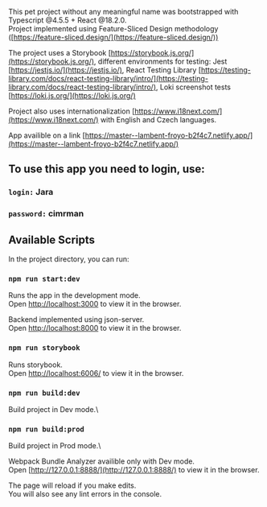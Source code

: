 This pet project without any meaningful name was bootstrapped with Typescript @4.5.5 + React @18.2.0.\
Project implemented using Feature-Sliced Design methodology ([https://feature-sliced.design/](https://feature-sliced.design/))

The project uses a Storybook [https://storybook.js.org/](https://storybook.js.org/), different environments for testing: Jest [https://jestjs.io/](https://jestjs.io/), React Testing Library [https://testing-library.com/docs/react-testing-library/intro/](https://testing-library.com/docs/react-testing-library/intro/), Loki screenshot tests [https://loki.js.org/](https://loki.js.org/)

Project also uses internationalization [https://www.i18next.com/](https://www.i18next.com/) with English and Czech languages.

App availible on a link [https://master--lambent-froyo-b2f4c7.netlify.app/](https://master--lambent-froyo-b2f4c7.netlify.app/)

## To use this app you need to login, use:
### `login:` Jara
### `password:` cimrman

## Available Scripts

In the project directory, you can run:

### `npm run start:dev`

Runs the app in the development mode.\
Open [http://localhost:3000](http://localhost:3000) to view it in the browser.

Backend implemented using json-server.\
Open [http://localhost:8000](http://localhost:8000) to view it in the browser.

### `npm run storybook`

Runs storybook.\
Open [http://localhost:6006/](http://localhost:6006/) to view it in the browser.

### `npm run build:dev`

Build project in Dev mode.\

### `npm run build:prod`

Build project in Prod mode.\

Webpack Bundle Analyzer availible only with Dev mode.\
Open [http://127.0.0.1:8888/](http://127.0.0.1:8888/) to view it in the browser.


The page will reload if you make edits.\
You will also see any lint errors in the console.